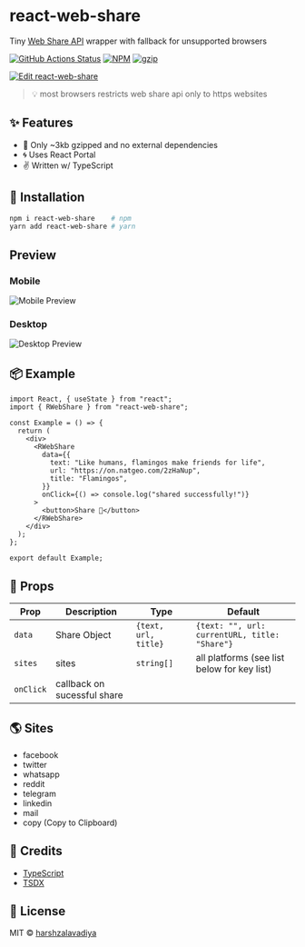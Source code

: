 # react-web-share

Tiny [Web Share API](https://developer.mozilla.org/en-US/docs/Web/API/Navigator/share) wrapper with fallback for unsupported browsers

[![GitHub Actions Status](https://github.com/harshzalavadiya/react-web-share/workflows/NodeJS/badge.svg)](https://github.com/harshzalavadiya/react-web-share/actions)
[![NPM](https://img.shields.io/npm/v/react-web-share.svg)](https://npm.im/react-web-share)
[![gzip](https://badgen.net/bundlephobia/minzip/react-web-share@latest)](https://bundlephobia.com/result?p=react-web-share@latest)

[![Edit react-web-share](https://codesandbox.io/static/img/play-codesandbox.svg)](https://codesandbox.io/s/react-web-share-46skt?fontsize=14&hidenavigation=1&theme=dark)

> 💡 most browsers restricts web share api only to https websites

## ✨ Features

- 🍃 Only ~3kb gzipped and no external dependencies
- 🌀 Uses React Portal
- ✌ Written w/ TypeScript

## 🔧 Installation

```bash
npm i react-web-share    # npm
yarn add react-web-share # yarn
```

## Preview

### Mobile

![Mobile Preview](preview/preview-mobile.jpg)

### Desktop

![Desktop Preview](preview/preview-desktop.jpg)

## 📦 Example

```tsx
import React, { useState } from "react";
import { RWebShare } from "react-web-share";

const Example = () => {
  return (
    <div>
      <RWebShare
        data={{
          text: "Like humans, flamingos make friends for life",
          url: "https://on.natgeo.com/2zHaNup",
          title: "Flamingos",
        }}
        onClick={() => console.log("shared successfully!")}
      >
        <button>Share 🔗</button>
      </RWebShare>
    </div>
  );
};

export default Example;
```

## 👀 Props

| Prop      | Description                 | Type                 | Default                                       |
| --------- | --------------------------- | -------------------- | --------------------------------------------- |
| `data`    | Share Object                | `{text, url, title}` | `{text: "", url: currentURL, title: "Share"}` |
| `sites`   | sites                       | `string[]`           | all platforms (see list below for key list)   |
| `onClick` | callback on sucessful share |                      |                                               |

## 🌎 Sites

- facebook
- twitter
- whatsapp
- reddit
- telegram
- linkedin
- mail
- copy (Copy to Clipboard)

## 🤠 Credits

- [TypeScript](https://github.com/microsoft/typescript)
- [TSDX](https://github.com/jaredpalmer/tsdx)

## 📜 License

MIT &copy; [harshzalavadiya](https://github.com/harshzalavadiya)
